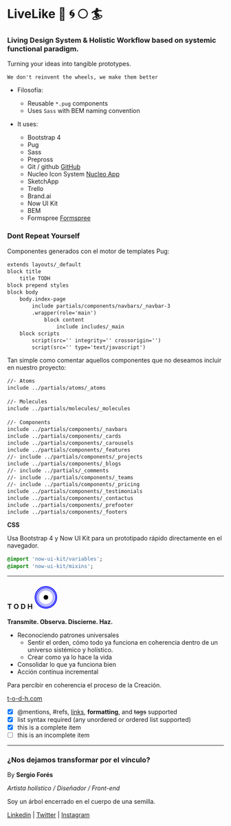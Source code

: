 # LiveLike :blue_heart: :cyclone: :full_moon: :surfer:

### Living Design System & Holistic Workflow based on systemic functional paradigm.

Turning your ideas into tangible prototypes.

	We don't reinvent the wheels, we make them better

* Filosofía:
	* Reusable `*.pug` components
	* Uses `Sass` with BEM naming convention

* It uses:
	* Bootstrap 4
	* Pug
	* Sass
	* Prepross
	* Git / github [GitHub](http://github.com)
	* Nucleo Icon System [Nucleo App](https://nucleoapp.com)
	* SketchApp
	* Trello
	* Brand.ai
	* Now UI Kit
	* BEM
	* Formspree [Formspree](https://formspree.io/)

### Dont Repeat Yourself

Componentes generados con el motor de templates Pug:

```pug
extends layouts/_default
block title
	title TODH
block prepend styles
block body
	body.index-page
		include partials/components/navbars/_navbar-3
		.wrapper(role='main')
			block content
				include includes/_main
	block scripts
		script(src='' integrity='' crossorigin='')
		script(src='' type='text/javascript')
```

Tan simple como comentar aquellos componentes que no deseamos incluir en nuestro proyecto:

```pug
//- Atoms
include ../partials/atoms/_atoms

//- Molecules
include ../partials/molecules/_molecules

//- Components
include ../partials/components/_navbars
include ../partials/components/_cards
include ../partials/components/_carousels
include ../partials/components/_features
//- include ../partials/components/_projects
include ../partials/components/_blogs
//- include ../partials/_comments
//- include ../partials/components/_teams
//- include ../partials/components/_pricing
include ../partials/components/_testimonials
include ../partials/components/_contactus
include ../partials/components/_prefooter
include ../partials/components/_footers
```

**CSS**

Usa Bootstrap 4 y Now UI Kit para un prototipado rápido directamente en el navegador.

```sass
@import 'now-ui-kit/variables';
@import 'now-ui-kit/mixins';
```
---
### T O D H ![Logo TODH](./assets/img/logo-todh.svg)

**Transmite. Observa. Discierne. Haz.**

* Reconociendo patrones universales
	* Sentir el orden, cómo todo ya funciona en coherencia dentro de un universo sistémico y holístico.
	* Crear como ya lo hace la vida
* Consolidar lo que ya funciona bien
* Acción contínua incremental

Para percibir en coherencia el proceso de la Creación.

[t-o-d-h.com](http://t-o-d-h.com)

- [x] @mentions, #refs, [links](), **formatting**, and <del>tags</del> supported
- [x] list syntax required (any unordered or ordered list supported)
- [x] this is a complete item
- [ ] this is an incomplete item

---

### ¿Nos dejamos transformar por el vínculo?

By **Sergio Forés**

*Artista holístico / Diseñador / Front-end*

Soy un árbol encerrado en el cuerpo de una semilla.

[Linkedin](https://es.linkedin.com/in/sergiofores) |
[Twitter](https://twitter.com/t0tinspire) |
[Instagram](https://www.instagram.com/t.o.d.h/)
